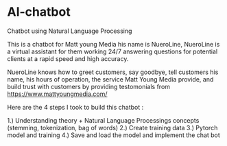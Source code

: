 # AI-chatbot
Chatbot using Natural Language Processing

This is a chatbot for Matt young Media his name is NueroLine, NueroLine is a virtual assistant for them working 24/7 answering questions for potential clients at a rapid speed and high accuracy. 

NueroLine knows how to greet customers, say goodbye, tell customers his name, his hours of operation, the service Matt Young Media provide, and build trust with customers by providing testomonials from https://www.mattyoungmedia.com/


Here are the 4 steps I took to build this chatbot : 

1.) Understanding theory + Natural Language Processings concepts (stemming, tokenization, bag of words) 
2.) Create training data 
3.) Pytorch model and training 
4.) Save and load the model and implement the chat bot 
